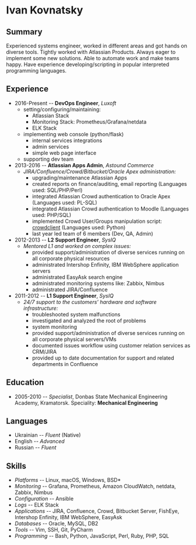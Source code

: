 # Ivan Kovnatsky

## Summary
Experienced systems engineer, worked in different areas and got hands on
diverse tools. Tightly worked with Atlassian Products. Always eager to
implement some new solutions. Able to automate work and make teams happy. Have
experience developing/scripting in popular interpreted programming languages.

## Experience
* 2016-Present -- **DevOps Engineer**, _Luxoft_
    * setting/configuring/maintaining:
      * Atlassian Stack
      * Monitoring Stack: Prometheus/Grafana/netdata
      * ELK Stack
    * implementing web console (python/flask)
      * internal services integrations
      * admin services
      * simple web page interface
    * supporting dev team
* 2013-2016 -- **Atlassian Apps Admin**, _Astound Commerce_
  * _JIRA/Confluence/Crowd/Bitbucket/Oracle Apex administration:_
    * upgrading/maintenance Atlassian Apps
    * created reports on finance/auditing, email reporting (Languages used: SQL/PHP/Perl)
    * integrated Atlassian Crowd authentication to Oracle Apex (Languages used: PL-SQL)
    * integrated Atlassian Crowd authentication to Moodle (Languages used: PHP/SQL)
    * implemented Crowd User/Groups manipulation script: [crowdclient](https://github.com/sevenfourk/crowdclient) (Languages used: Python)
    * last year led team of 6 members (Dev, QA, Admin)
* 2012-2013 -- **L2 Support Engineer**, _SysIQ_
  * _Mentored L1 and worked on complex issues:_
    * provided support/administration of diverse services running on all corporate physical resources
    * administrated Intershop Enfinity, IBM WebSphere application servers
    * administrated EasyAsk search engine
    * administrated monitoring systems like: Zabbix, Nimbus
    * administrated JIRA/Confluence
* 2011-2012 -- **L1 Support Engineer**, _SysIQ_
  * _24/7 support to the customers’ hardware and software infrastructure:_
    * troubleshooted system malfunctions
    * investigated and analyzed the root of problems
    * system monitoring
    * provided support/administration of diverse services running on all corporate physical servers/VMs
    * documented issues workflow using customer relation services as CRM/JIRA
    * provided up to date documentation for support and related departments in Confluence

## Education
* 2005-2010 -- _Specialist_, Donbas State Mechanical Engineering Academy, Kramatorsk. Speciality: **Mechanical Engineering**

## Languages
* Ukrainian -- _Fluent_ (Native)
* English   -- _Advanced_
* Russian   -- _Fluent_

## Skills
* _Platforms_       -- Linux, macOS, Windows, BSD*
* _Monitoring_      -- Grafana, Prometheus, Amazon CloudWatch, netdata, Zabbix, Nimbus
* _Configuration_   -- Ansible
* _Logs_            -- ELK Stack
* _Applications_    -- JIRA, Confluence, Crowd, Bitbucket Server, FishEye, Intershop Enfinity, IBM WebSphere, EasyAsk
* _Databases_       -- Oracle, MySQL, DB2
* _Tools_           -- Vim, SSH, Git, PyCharm
* _Programming_     -- Bash, Python, JavaScript, Perl, Ruby, PHP, SQL
